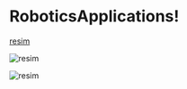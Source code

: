 # RoboticsApplications!

[resim](https://github.com/c3mcavus/RoboticsApplications/assets/45109328/4cbf2047-238a-420a-9c2a-99e5d95ba96a)

![resim](https://github.com/c3mcavus/RoboticsApplications/assets/45109328/c6487d1e-5fe6-49d2-a611-6d7ef4405877)

![resim](https://github.com/c3mcavus/RoboticsApplications/assets/45109328/81d06f04-d1b6-458c-977f-878a5edf4ae6)


